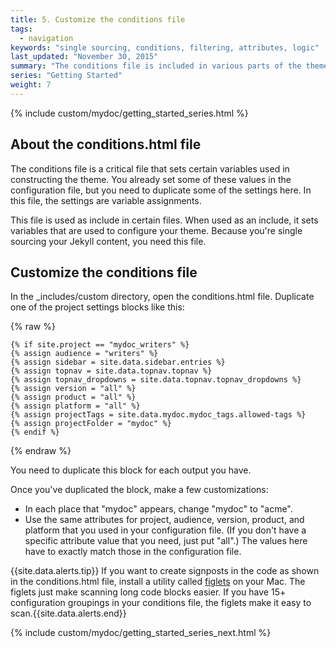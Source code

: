 ```yaml
---
title: 5. Customize the conditions file
tags:
  - navigation
keywords: "single sourcing, conditions, filtering, attributes, logic"
last_updated: "November 30, 2015"
summary: "The conditions file is included in various parts of the theme. Its purpose is to set attributes as variables that affect how the theme is constructed. The settings in this file are essential for single sourcing."
series: "Getting Started"
weight: 7
---
```


{% include custom/mydoc/getting_started_series.html %}

## About the conditions.html file
The conditions file is a critical file that sets certain variables used in constructing the theme. You already set some of these values in the configuration file, but you need to duplicate some of the settings here. In this file, the settings are variable assignments.

This file is used as include in certain files. When used as an include, it sets variables that are used to configure your theme. Because you're single sourcing your Jekyll content, you need this file.

## Customize the conditions file

In the \_includes/custom directory, open the conditions.html file. Duplicate one of the project settings blocks like this:

{% raw %}
```
{% if site.project == "mydoc_writers" %}
{% assign audience = "writers" %}
{% assign sidebar = site.data.sidebar.entries %}
{% assign topnav = site.data.topnav.topnav %}
{% assign topnav_dropdowns = site.data.topnav.topnav_dropdowns %}
{% assign version = "all" %}
{% assign product = "all" %}
{% assign platform = "all" %}
{% assign projectTags = site.data.mydoc.mydoc_tags.allowed-tags %}
{% assign projectFolder = "mydoc" %}
{% endif %}
```
{% endraw %}

You need to duplicate this block for each output you have.

Once you've duplicated the block, make a few customizations:

* In each place that "mydoc" appears, change "mydoc" to "acme".
* Use the same attributes for project, audience, version, product, and platform that you used in your configuration file. (If you don't have a specific attribute value that you need, just put "all".) The values here have to exactly match those in the configuration file.

{{site.data.alerts.tip}} If you want to create signposts in the code as shown in the conditions.html file, install a utility called [figlets](http://www.figlet.org/) on your Mac. The figlets just make scanning long code blocks easier. If you have 15+ configuration groupings in your conditions file, the figlets make it easy to scan.{{site.data.alerts.end}}

{% include custom/mydoc/getting_started_series_next.html %}

